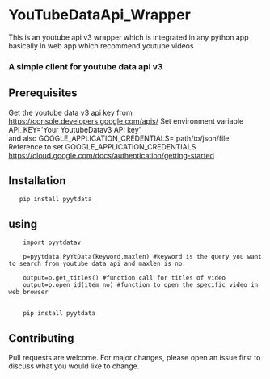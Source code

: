 # YouTubeDataApi_Wrapper 
This is an youtube api v3 wrapper which is integrated in any python app basically in web app which recommend youtube videos
### A simple client for youtube data api v3 

## Prerequisites
Get the youtube data v3 api key from https://console.developers.google.com/apis/
Set environment variable API_KEY='Your YoutubeDatav3 API key' </br>
and also GOOGLE_APPLICATION_CREDENTIALS='path/to/json/file' </br>
Reference to set GOOGLE_APPLICATION_CREDENTIALS
https://cloud.google.com/docs/authentication/getting-started  

## Installation
	
	   pip install pyytdata 

## using

       
        import pyytdatav

        p=pyytdata.PyYtData(keyword,maxlen) #keyword is the query you want to search from youtube data api and maxlen is no.

        output=p.get_titles() #function call for titles of video
        output=p.open_id(item_no) #function to open the specific video in web browser 


        pip install pyytdata





## Contributing
Pull requests are welcome. For major changes, please open an issue first to discuss what you would like to change.


